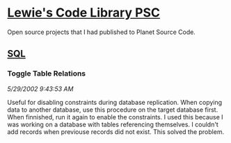 # [Lewie's Code Library PSC](../../README.md)

Open source projects that I had published to Planet Source Code.

## [SQL](../README.md)

### Toggle Table Relations

*5/29/2002 9:43:53 AM*

Useful for disabling constraints during database replication. When copying data to another database, use this procedure on the target database first. When finnished, run it again to enable the constraints. I used this because I was working on a database with tables referencing themselves. I couldn't add records when previouse records did not exist. This solved the problem.


